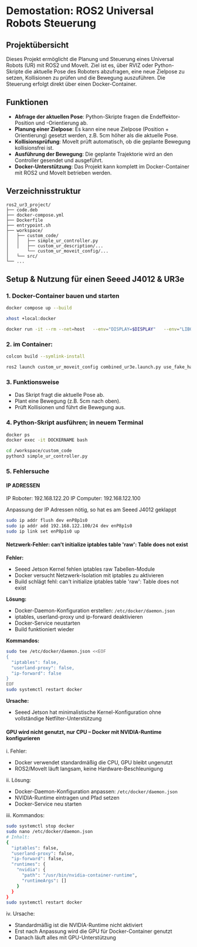 # Demostation: ROS2 Universal Robots Steuerung

## Projektübersicht

Dieses Projekt ermöglicht die Planung und Steuerung eines Universal Robots (UR) mit ROS2 und MoveIt. Ziel ist es, über RVIZ oder Python-Skripte die aktuelle Pose des Roboters abzufragen, eine neue Zielpose zu setzen, Kollisionen zu prüfen und die Bewegung auszuführen. Die Steuerung erfolgt direkt über einen Docker-Container.

## Funktionen

- **Abfrage der aktuellen Pose**: Python-Skripte fragen die Endeffektor-Position und -Orientierung ab.
- **Planung einer Zielpose**: Es kann eine neue Zielpose (Position + Orientierung) gesetzt werden, z.B. 5cm höher als die aktuelle Pose.
- **Kollisionsprüfung**: MoveIt prüft automatisch, ob die geplante Bewegung kollisionsfrei ist.
- **Ausführung der Bewegung**: Die geplante Trajektorie wird an den Controller gesendet und ausgeführt.
- **Docker-Unterstützung**: Das Projekt kann komplett im Docker-Container mit ROS2 und MoveIt betrieben werden.

## Verzeichnisstruktur

```
ros2_ur3_project/
├── code.deb
├── docker-compose.yml
├── Dockerfile
├── entrypoint.sh
├── workspace/
│   ├── custom_code/
│   │   ├── simple_ur_controller.py
│   │   ├── custom_ur_description/...
│   	└── custom_ur_moveit_config/...
│   └── src/
└── ...
```

## Setup & Nutzung für einen Seeed J4012 & UR3e

### 1. Docker-Container bauen und starten

```bash
docker compose up --build

xhost +local:docker

docker run -it --rm --net=host   --env="DISPLAY=$DISPLAY"   --env="LIBGL_ALWAYS_SOFTWARE=1"   --env="MESA_GL_VERSION_OVERRIDE=3.3"   --volume="/tmp/.X11-unix:/tmp/.X11-unix:rw"   --volume="$HOME/.Xauthority:/root/.Xauthority:rw"   --volume="$PWD/workspace/custom_code:/workspace/custom_code"   --privileged   --runtime=nvidia   ur3-ros2

```


### 2. im Container:

```bash
colcon build --symlink-install

ros2 launch custom_ur_moveit_config combined_ur3e.launch.py use_fake_hardware:=false

```

### 3. Funktionsweise

- Das Skript fragt die aktuelle Pose ab.
- Plant eine Bewegung (z.B. 5cm nach oben).
- Prüft Kollisionen und führt die Bewegung aus.

### 4. Python-Skript ausführen; in neuem Terminal

```bash
docker ps 
docker exec -it DOCKERNAME bash
```

```bash
cd /workspace/custom_code
python3 simple_ur_controller.py
```
### 5. Fehlersuche

#### IP ADRESSEN
IP Roboter: 192.168.122.20
IP Computer: 192.168.122.100

Anpassung der IP Adressen nötig, so hat es am Seeed J4012 geklappt
```bash
sudo ip addr flush dev enP8p1s0
sudo ip addr add 192.168.122.100/24 dev enP8p1s0
sudo ip link set enP8p1s0 up
```

#### Netzwerk-Fehler: can't initialize iptables table 'raw': Table does not exist

**Fehler:**
- Seeed Jetson Kernel fehlen iptables raw Tabellen-Module
- Docker versucht Netzwerk-Isolation mit iptables zu aktivieren
- Build schlägt fehl: can't initialize iptables table 'raw': Table does not exist

**Lösung:**
- Docker-Daemon-Konfiguration erstellen: `/etc/docker/daemon.json`
- iptables, userland-proxy und ip-forward deaktivieren
- Docker-Service neustarten
- Build funktioniert wieder

**Kommandos:**
```bash
sudo tee /etc/docker/daemon.json <<EOF
{
  "iptables": false,
  "userland-proxy": false,
  "ip-forward": false
}
EOF
sudo systemctl restart docker
```

**Ursache:**
- Seeed Jetson hat minimalistische Kernel-Konfiguration ohne vollständige Netfilter-Unterstützung

#### GPU wird nicht genutzt, nur CPU – Docker mit NVIDIA-Runtime konfigurieren

i. Fehler:
- Docker verwendet standardmäßig die CPU, GPU bleibt ungenutzt
- ROS2/MoveIt läuft langsam, keine Hardware-Beschleunigung

ii. Lösung:
- Docker-Daemon-Konfiguration anpassen: `/etc/docker/daemon.json`
- NVIDIA-Runtime eintragen und Pfad setzen
- Docker-Service neu starten

iii. Kommandos:
```bash
sudo systemctl stop docker
sudo nano /etc/docker/daemon.json
# Inhalt:
{
  "iptables": false,
  "userland-proxy": false,
  "ip-forward": false,
  "runtimes": {
    "nvidia": {
      "path": "/usr/bin/nvidia-container-runtime",
      "runtimeArgs": []
    }
  }
}
sudo systemctl restart docker
```

iv. Ursache:
- Standardmäßig ist die NVIDIA-Runtime nicht aktiviert
- Erst nach Anpassung wird die GPU für Docker-Container genutzt
- Danach läuft alles mit GPU-Unterstützung

